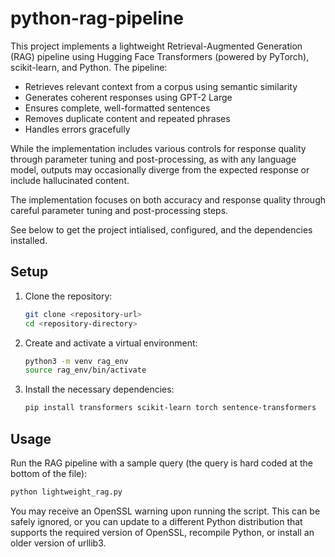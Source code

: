 # python-rag-pipeline

This project implements a lightweight Retrieval-Augmented Generation (RAG) pipeline using Hugging Face Transformers (powered by PyTorch), scikit-learn, and Python. The pipeline:
- Retrieves relevant context from a corpus using semantic similarity
- Generates coherent responses using GPT-2 Large
- Ensures complete, well-formatted sentences
- Removes duplicate content and repeated phrases
- Handles errors gracefully

While the implementation includes various controls for response quality through parameter tuning and post-processing, as with any language model, outputs may occasionally diverge from the expected response or include hallucinated content.

The implementation focuses on both accuracy and response quality through careful parameter tuning and post-processing steps.

See below to get the project intialised, configured, and the dependencies installed.

## Setup

1. Clone the repository:
    ```sh
    git clone <repository-url>
    cd <repository-directory>
    ```

2. Create and activate a virtual environment:
    ```sh
    python3 -m venv rag_env
    source rag_env/bin/activate
    ```

3. Install the necessary dependencies:
    ```sh
    pip install transformers scikit-learn torch sentence-transformers

## Usage

Run the RAG pipeline with a sample query (the query is hard coded at the bottom of the file):
```sh
python lightweight_rag.py
```

You may receive an OpenSSL warning upon running the script. This can be safely ignored, or you can update to a different Python distribution that supports the required version of OpenSSL, recompile Python, or install an older version of urllib3.
